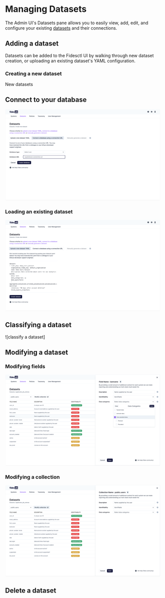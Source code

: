 # Managing Datasets 

The Admin UI's Datasets pane allows you to easily view, add, edit, and configure your existing [datasets](../language/resources/dataset.md) and their connections.

## Adding a dataset 

Datasets can be added to the Fidesctl UI by walking through new dataset creation, or uploading an existing dataset's YAML configuration.

### Creating a new dataset

New datasets 

## Connect to your database 

![database connection](../img/admin_ui_db.png)

### Loading an existing dataset

![load existing yaml](../img/admin_ui_upload_yaml.png)

## Classifying a dataset

![classify a dataset]

## Modifying a dataset

### Modifying fields 

![modify fields](../img/admin_ui_mod_field.png)

### Modifying a collection

![modify collection](../img/admin_ui_mod_collection.png)

## Delete a dataset